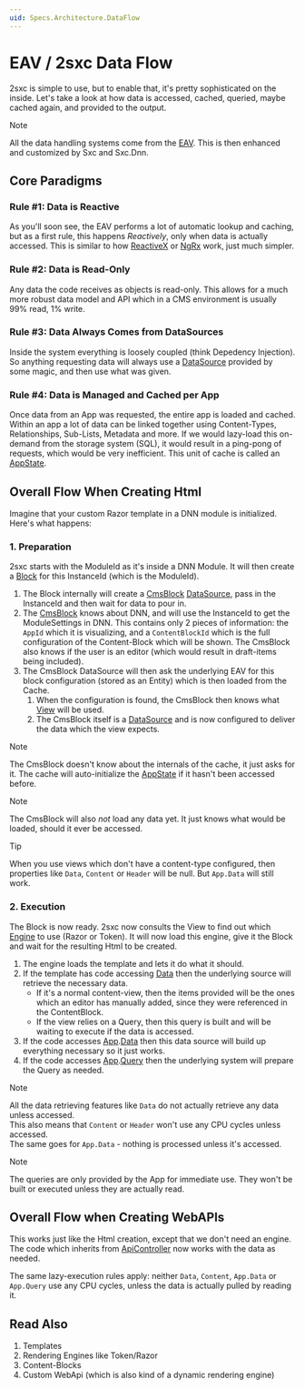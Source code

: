 ```yaml
---
uid: Specs.Architecture.DataFlow
---
```


# EAV / 2sxc Data Flow

2sxc is simple to use, but to enable that, it's pretty sophisticated on the inside. Let's take a look at how data is accessed, cached, queried, maybe cached again, and provided to the output.

> [!NOTE]
> All the data handling systems come from the [EAV](xref:ToSic.Eav). This is then enhanced and customized by Sxc and Sxc.Dnn.

## Core Paradigms

### Rule #1: Data is Reactive
As you'll soon see, the EAV performs a lot of automatic lookup and caching, but as a first rule, this happens _Reactively_, only when data is actually accessed. 
This is similar to how [ReactiveX](http://reactivex.io/) or [NgRx](https://ngrx.io/) work, just much simpler. 

### Rule #2: Data is Read-Only

Any data the code receives as [](xref:ToSic.Eav.Data.IEntity) objects is read-only. 
This allows for a much more robust data model and API which in a CMS environment is usually 99% read, 1% write. 

### Rule #3: Data Always Comes from DataSources

Inside the system everything is loosely coupled (think Depedency Injection). 
So anything requesting data will always use a [DataSource](xref:Specs.DataSources.Intro) provided by some magic, and then use what was given. 

### Rule #4: Data is Managed and Cached per App

Once data from an App was requested, the entire app is loaded and cached. 
Within an app a lot of data can be linked together using Content-Types, Relationships, Sub-Lists, Metadata and more. If we would lazy-load this on-demand from the storage system (SQL), it would result in a ping-pong of requests, which would be very inefficient. This unit of cache is called an [AppState](xref:Specs.Data.AppState).

## Overall Flow When Creating Html

Imagine that your custom Razor template in a DNN module is initialized. Here's what happens:

### 1. Preparation

2sxc starts with the ModuleId as it's inside a DNN Module. It will then create a [Block](xref:ToSic.Sxc.Blocks.IBlock) for this InstanceId (which is the ModuleId).

1. The Block internally will create a [CmsBlock](xref:ToSic.Sxc.DataSources.CmsBlock) [DataSource](xref:Specs.DataSources.Intro), pass in the InstanceId and then wait for data to pour in.
1. The [CmsBlock](xref:ToSic.Sxc.DataSources.CmsBlock) knows about DNN, and will use the InstanceId to get the ModuleSettings in DNN. This contains only 2 pieces of information: the `AppId` which it is visualizing, and a `ContentBlockId` which is the full configuration of the Content-Block which will be shown. The CmsBlock also knows if the user is an editor (which would result in draft-items being included). 
1. The CmsBlock DataSource will then ask the underlying EAV for this block configuration (stored as an Entity) which is then loaded from the Cache.  
    1. When the configuration is found, the CmsBlock then knows what [View](xref:ToSic.Sxc.Blocks.IView) will be used. 
    1. The CmsBlock itself is a [DataSource](xref:Specs.DataSources.Intro) and is now configured to deliver the data which the view expects. 

> [!NOTE]
> The CmsBlock doesn't know about the internals of the cache, it just asks for it. The cache will auto-initialize the [AppState](xref:Specs.Data.AppState) if it hasn't been accessed before.

> [!NOTE]
> The CmsBlock will also _not_ load any data yet. It just knows what would be loaded, should it ever be accessed.

> [!TIP]
> When you use views which don't have a content-type configured, then properties like `Data`, `Content` or `Header` will be null. But `App.Data` will still work.

### 2. Execution 
The Block is now ready. 2sxc now consults the View to find out which [Engine](xref:ToSic.Sxc.Engines.IEngine) to use (Razor or Token). It will now load this engine, give it the Block and wait for the resulting Html to be created. 

1. The engine loads the template and lets it do what it should. 
1. If the template has code accessing [Data](xref:ToSic.Sxc.Code.IDynamicCode.Data) then the underlying source will retrieve the necessary data.
    * If it's a normal content-view, then the items provided will be the ones which an editor has manually added, since they were referenced in the ContentBlock. 
    * If the view relies on a Query, then this query is built and will be waiting to execute if the data is accessed.
1. If the code accesses [App](xref:ToSic.Sxc.Code.IDynamicCode.Data).[Data](xref:ToSic.Eav.Apps.App.Data) then this data source will build up everything necessary so it just works.
1. If the code accesses [App](xref:ToSic.Sxc.Code.IDynamicCode.Data).[Query](xref:ToSic.Eav.Apps.App.Query) then the underlying system will prepare the Query as needed. 

> [!NOTE]
> All the data retrieving features like `Data` do not actually retrieve any data unless accessed.  
> This also means that `Content` or `Header` won't use any CPU cycles unless accessed.  
> The same goes for `App.Data` - nothing is processed unless it's accessed.

> [!NOTE]
> The queries are only provided by the App for immediate use. They won't be built or executed unless they are actually read.

## Overall Flow when Creating WebAPIs

This works just like the Html creation, except that we don't need an engine. The code which inherits from [ApiController](xref:ToSic.Sxc.Dnn.ApiController) now works with the data as needed. 

The same lazy-execution rules apply: neither `Data`, `Content`, `App.Data` or `App.Query` use any CPU cycles, unless the data is actually pulled by reading it. 


## Read Also

1. Templates
1. Rendering Engines like Token/Razor
1. Content-Blocks
1. Custom WebApi (which is also kind of a dynamic rendering engine)
